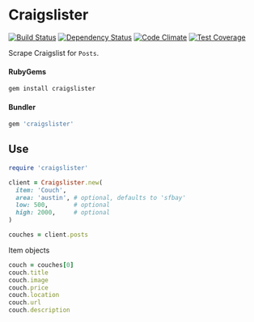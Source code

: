 # Craigslister
[![Build Status](https://travis-ci.org/yago580/craigslister.svg)](https://travis-ci.org/yago580/craigslister)   [![Dependency Status](https://gemnasium.com/yago580/craigslister.svg)](https://gemnasium.com/yago580/craigslister) [![Code Climate](https://codeclimate.com/github/Yago580/craigslister/badges/gpa.svg)](https://codeclimate.com/github/Yago580/craigslister) [![Test Coverage](https://codeclimate.com/github/Yago580/craigslister/badges/coverage.svg)](https://codeclimate.com/github/Yago580/craigslister/coverage)

Scrape Craigslist for `Posts`.
#### RubyGems
```ruby
gem install craigslister
```
#### Bundler
```ruby
gem 'craigslister'
```

## Use
```ruby
require 'craigslister'

client = Craigslister.new(
  item: 'Couch',
  area: 'austin', # optional, defaults to 'sfbay'
  low: 500,       # optional
  high: 2000,     # optional
)

couches = client.posts
```
Item objects
```ruby
couch = couches[0]
couch.title
couch.image
couch.price
couch.location
couch.url
couch.description
```
